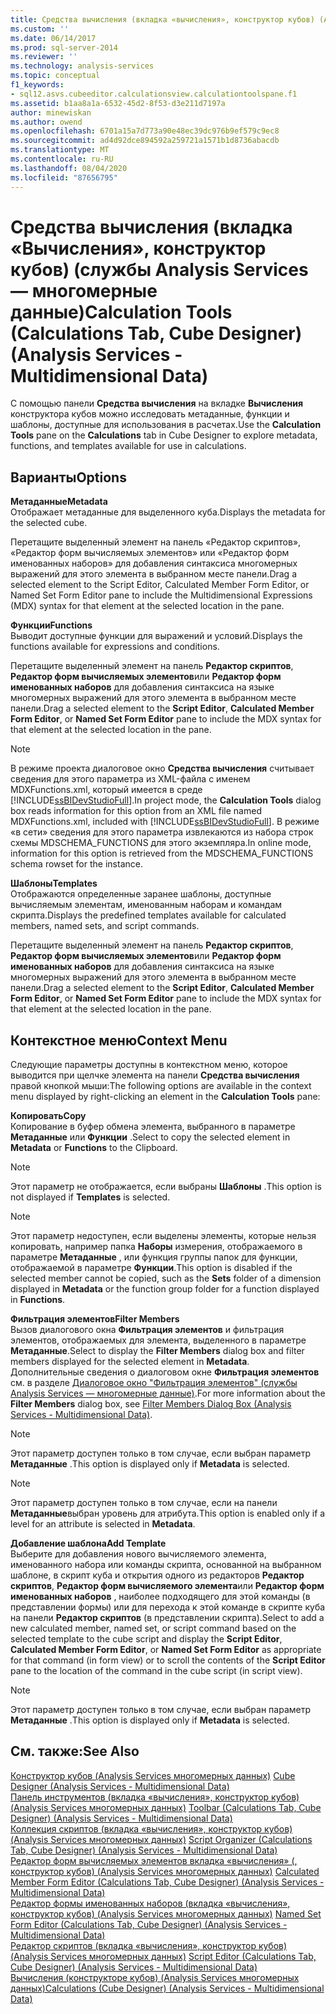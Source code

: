 ```yaml
---
title: Средства вычисления (вкладка «вычисления», конструктор кубов) (Analysis Services многомерных данных) | Документация Майкрософт
ms.custom: ''
ms.date: 06/14/2017
ms.prod: sql-server-2014
ms.reviewer: ''
ms.technology: analysis-services
ms.topic: conceptual
f1_keywords:
- sql12.asvs.cubeeditor.calculationsview.calculationtoolspane.f1
ms.assetid: b1aa8a1a-6532-45d2-8f53-d3e211d7197a
author: minewiskan
ms.author: owend
ms.openlocfilehash: 6701a15a7d773a90e48ec39dc976b9ef579c9ec8
ms.sourcegitcommit: ad4d92dce894592a259721a1571b1d8736abacdb
ms.translationtype: MT
ms.contentlocale: ru-RU
ms.lasthandoff: 08/04/2020
ms.locfileid: "87656795"
---
```

# <a name="calculation-tools-calculations-tab-cube-designer-analysis-services---multidimensional-data"></a><span data-ttu-id="5c23d-102">Средства вычисления (вкладка «Вычисления», конструктор кубов) (службы Analysis Services — многомерные данные)</span><span class="sxs-lookup"><span data-stu-id="5c23d-102">Calculation Tools (Calculations Tab, Cube Designer) (Analysis Services - Multidimensional Data)</span></span>
  <span data-ttu-id="5c23d-103">С помощью панели **Средства вычисления** на вкладке **Вычисления** конструктора кубов можно исследовать метаданные, функции и шаблоны, доступные для использования в расчетах.</span><span class="sxs-lookup"><span data-stu-id="5c23d-103">Use the **Calculation Tools** pane on the **Calculations** tab in Cube Designer to explore metadata, functions, and templates available for use in calculations.</span></span>  
  
## <a name="options"></a><span data-ttu-id="5c23d-104">Варианты</span><span class="sxs-lookup"><span data-stu-id="5c23d-104">Options</span></span>  
 <span data-ttu-id="5c23d-105">**Метаданные**</span><span class="sxs-lookup"><span data-stu-id="5c23d-105">**Metadata**</span></span>  
 <span data-ttu-id="5c23d-106">Отображает метаданные для выделенного куба.</span><span class="sxs-lookup"><span data-stu-id="5c23d-106">Displays the metadata for the selected cube.</span></span>  
  
 <span data-ttu-id="5c23d-107">Перетащите выделенный элемент на панель «Редактор скриптов», «Редактор форм вычисляемых элементов» или «Редактор форм именованных наборов» для добавления синтаксиса многомерных выражений для этого элемента в выбранном месте панели.</span><span class="sxs-lookup"><span data-stu-id="5c23d-107">Drag a selected element to the Script Editor, Calculated Member Form Editor, or Named Set Form Editor pane to include the Multidimensional Expressions (MDX) syntax for that element at the selected location in the pane.</span></span>  
  
 <span data-ttu-id="5c23d-108">**Функции**</span><span class="sxs-lookup"><span data-stu-id="5c23d-108">**Functions**</span></span>  
 <span data-ttu-id="5c23d-109">Выводит доступные функции для выражений и условий.</span><span class="sxs-lookup"><span data-stu-id="5c23d-109">Displays the functions available for expressions and conditions.</span></span>  
  
 <span data-ttu-id="5c23d-110">Перетащите выделенный элемент на панель **Редактор скриптов**, **Редактор форм вычисляемых элементов**или **Редактор форм именованных наборов** для добавления синтаксиса на языке многомерных выражений для этого элемента в выбранном месте панели.</span><span class="sxs-lookup"><span data-stu-id="5c23d-110">Drag a selected element to the **Script Editor**, **Calculated Member Form Editor**, or **Named Set Form Editor** pane to include the MDX syntax for that element at the selected location in the pane.</span></span>  
  
> [!NOTE]  
>  <span data-ttu-id="5c23d-111">В режиме проекта диалоговое окно **Средства вычисления** считывает сведения для этого параметра из XML-файла с именем MDXFunctions.xml, который имеется в среде [!INCLUDE[ssBIDevStudioFull](../includes/ssbidevstudiofull-md.md)].</span><span class="sxs-lookup"><span data-stu-id="5c23d-111">In project mode, the **Calculation Tools** dialog box reads information for this option from an XML file named MDXFunctions.xml, included with [!INCLUDE[ssBIDevStudioFull](../includes/ssbidevstudiofull-md.md)].</span></span> <span data-ttu-id="5c23d-112">В режиме «в сети» сведения для этого параметра извлекаются из набора строк схемы MDSCHEMA_FUNCTIONS для этого экземпляра.</span><span class="sxs-lookup"><span data-stu-id="5c23d-112">In online mode, information for this option is retrieved from the MDSCHEMA_FUNCTIONS schema rowset for the instance.</span></span>  
  
 <span data-ttu-id="5c23d-113">**Шаблоны**</span><span class="sxs-lookup"><span data-stu-id="5c23d-113">**Templates**</span></span>  
 <span data-ttu-id="5c23d-114">Отображаются определенные заранее шаблоны, доступные вычисляемым элементам, именованным наборам и командам скрипта.</span><span class="sxs-lookup"><span data-stu-id="5c23d-114">Displays the predefined templates available for calculated members, named sets, and script commands.</span></span>  
  
 <span data-ttu-id="5c23d-115">Перетащите выделенный элемент на панель **Редактор скриптов**, **Редактор форм вычисляемых элементов**или **Редактор форм именованных наборов** для добавления синтаксиса на языке многомерных выражений для этого элемента в выбранном месте панели.</span><span class="sxs-lookup"><span data-stu-id="5c23d-115">Drag a selected element to the **Script Editor**, **Calculated Member Form Editor**, or **Named Set Form Editor** pane to include the MDX syntax for that element at the selected location in the pane.</span></span>  
  
## <a name="context-menu"></a><span data-ttu-id="5c23d-116">Контекстное меню</span><span class="sxs-lookup"><span data-stu-id="5c23d-116">Context Menu</span></span>  
 <span data-ttu-id="5c23d-117">Следующие параметры доступны в контекстном меню, которое выводится при щелчке элемента на панели **Средства вычисления** правой кнопкой мыши:</span><span class="sxs-lookup"><span data-stu-id="5c23d-117">The following options are available in the context menu displayed by right-clicking an element in the **Calculation Tools** pane:</span></span>  
  
 <span data-ttu-id="5c23d-118">**Копировать**</span><span class="sxs-lookup"><span data-stu-id="5c23d-118">**Copy**</span></span>  
 <span data-ttu-id="5c23d-119">Копирование в буфер обмена элемента, выбранного в параметре **Метаданные** или **Функции** .</span><span class="sxs-lookup"><span data-stu-id="5c23d-119">Select to copy the selected element in **Metadata** or **Functions** to the Clipboard.</span></span>  
  
> [!NOTE]  
>  <span data-ttu-id="5c23d-120">Этот параметр не отображается, если выбраны **Шаблоны** .</span><span class="sxs-lookup"><span data-stu-id="5c23d-120">This option is not displayed if **Templates** is selected.</span></span>  
  
> [!NOTE]  
>  <span data-ttu-id="5c23d-121">Этот параметр недоступен, если выделены элементы, которые нельзя копировать, например папка **Наборы** измерения, отображаемого в параметре **Метаданные** , или функция группы папок для функции, отображаемой в параметре **Функции**.</span><span class="sxs-lookup"><span data-stu-id="5c23d-121">This option is disabled if the selected member cannot be copied, such as the **Sets** folder of a dimension displayed in **Metadata** or the function group folder for a function displayed in **Functions**.</span></span>  
  
 <span data-ttu-id="5c23d-122">**Фильтрация элементов**</span><span class="sxs-lookup"><span data-stu-id="5c23d-122">**Filter Members**</span></span>  
 <span data-ttu-id="5c23d-123">Вызов диалогового окна **Фильтрация элементов** и фильтрация элементов, отображаемых для элемента, выделенного в параметре **Метаданные**.</span><span class="sxs-lookup"><span data-stu-id="5c23d-123">Select to display the **Filter Members** dialog box and filter members displayed for the selected element in **Metadata**.</span></span> <span data-ttu-id="5c23d-124">Дополнительные сведения о диалоговом окне **Фильтрация элементов** см. в разделе [Диалоговое окно "Фильтрация элементов" (службы Analysis Services — многомерные данные)](filter-members-dialog-box-analysis-services-multidimensional-data.md).</span><span class="sxs-lookup"><span data-stu-id="5c23d-124">For more information about the **Filter Members** dialog box, see [Filter Members Dialog Box &#40;Analysis Services - Multidimensional Data&#41;](filter-members-dialog-box-analysis-services-multidimensional-data.md).</span></span>  
  
> [!NOTE]  
>  <span data-ttu-id="5c23d-125">Этот параметр доступен только в том случае, если выбран параметр **Метаданные** .</span><span class="sxs-lookup"><span data-stu-id="5c23d-125">This option is displayed only if **Metadata** is selected.</span></span>  
  
> [!NOTE]  
>  <span data-ttu-id="5c23d-126"> Этот параметр доступен только в том случае, если на панели **Метаданные**выбран уровень для атрибута.</span><span class="sxs-lookup"><span data-stu-id="5c23d-126">This option is enabled only if a level for an attribute is selected in **Metadata**.</span></span>  
  
 <span data-ttu-id="5c23d-127">**Добавление шаблона**</span><span class="sxs-lookup"><span data-stu-id="5c23d-127">**Add Template**</span></span>  
 <span data-ttu-id="5c23d-128">Выберите для добавления нового вычисляемого элемента, именованного набора или команды скрипта, основанной на выбранном шаблоне, в скрипт куба и открытия одного из редакторов **Редактор скриптов**, **Редактор форм вычисляемого элемента**или **Редактор форм именованных наборов** , наиболее подходящего для этой команды (в представлении формы) или для перехода к этой команде в скрипте куба на панели **Редактор скриптов** (в представлении скрипта).</span><span class="sxs-lookup"><span data-stu-id="5c23d-128">Select to add a new calculated member, named set, or script command based on the selected template to the cube script and display the **Script Editor**, **Calculated Member Form Editor**, or **Named Set Form Editor** as appropriate for that command (in form view) or to scroll the contents of the **Script Editor** pane to the location of the command in the cube script (in script view).</span></span>  
  
> [!NOTE]  
>  <span data-ttu-id="5c23d-129">Этот параметр доступен только в том случае, если выбран параметр **Метаданные** .</span><span class="sxs-lookup"><span data-stu-id="5c23d-129">This option is displayed only if **Metadata** is selected.</span></span>  
  
## <a name="see-also"></a><span data-ttu-id="5c23d-130">См. также:</span><span class="sxs-lookup"><span data-stu-id="5c23d-130">See Also</span></span>  
 <span data-ttu-id="5c23d-131">[Конструктор кубов &#40;Analysis Services многомерных данных&#41;](cube-designer-analysis-services-multidimensional-data.md) </span><span class="sxs-lookup"><span data-stu-id="5c23d-131">[Cube Designer &#40;Analysis Services - Multidimensional Data&#41;](cube-designer-analysis-services-multidimensional-data.md) </span></span>  
 <span data-ttu-id="5c23d-132">[Панель инструментов &#40;вкладка «вычисления», конструктор кубов&#41; &#40;Analysis Services многомерных данных&#41;](toolbar-calculations-tab-cube-designer-analysis-services-multidimensional-data.md) </span><span class="sxs-lookup"><span data-stu-id="5c23d-132">[Toolbar &#40;Calculations Tab, Cube Designer&#41; &#40;Analysis Services - Multidimensional Data&#41;](toolbar-calculations-tab-cube-designer-analysis-services-multidimensional-data.md) </span></span>  
 <span data-ttu-id="5c23d-133">[Коллекция скриптов &#40;вкладка «вычисления», конструктор кубов&#41; &#40;Analysis Services многомерных данных&#41;](script-organizer-cube-designer-analysis-services-multidimensional-data.md) </span><span class="sxs-lookup"><span data-stu-id="5c23d-133">[Script Organizer &#40;Calculations Tab, Cube Designer&#41; &#40;Analysis Services - Multidimensional Data&#41;](script-organizer-cube-designer-analysis-services-multidimensional-data.md) </span></span>  
 <span data-ttu-id="5c23d-134">[Редактор форм вычисляемых элементов вкладка «вычисления» &#40;, конструктор кубов&#41; &#40;Analysis Services многомерных данных&#41;](calculated-member-form-editor-cube-designer-analysis-services-multidimensional-data.md) </span><span class="sxs-lookup"><span data-stu-id="5c23d-134">[Calculated Member Form Editor &#40;Calculations Tab, Cube Designer&#41; &#40;Analysis Services - Multidimensional Data&#41;](calculated-member-form-editor-cube-designer-analysis-services-multidimensional-data.md) </span></span>  
 <span data-ttu-id="5c23d-135">[Редактор формы именованных наборов &#40;вкладка «вычисления», конструктор кубов&#41; &#40;Analysis Services многомерных данных&#41;](named-set-form-editor-cube-designer-analysis-services-multidimensional-data.md) </span><span class="sxs-lookup"><span data-stu-id="5c23d-135">[Named Set Form Editor &#40;Calculations Tab, Cube Designer&#41; &#40;Analysis Services - Multidimensional Data&#41;](named-set-form-editor-cube-designer-analysis-services-multidimensional-data.md) </span></span>  
 <span data-ttu-id="5c23d-136">[Редактор скриптов &#40;вкладка «вычисления», конструктор кубов&#41; &#40;Analysis Services многомерных данных&#41;](script-editor-calculations-cube-designer-analysis-services-multidimensional-data.md) </span><span class="sxs-lookup"><span data-stu-id="5c23d-136">[Script Editor &#40;Calculations Tab, Cube Designer&#41; &#40;Analysis Services - Multidimensional Data&#41;](script-editor-calculations-cube-designer-analysis-services-multidimensional-data.md) </span></span>  
 [<span data-ttu-id="5c23d-137">Вычисления &#40;конструкторе кубов&#41; &#40;Analysis Services многомерных данных&#41;</span><span class="sxs-lookup"><span data-stu-id="5c23d-137">Calculations &#40;Cube Designer&#41; &#40;Analysis Services - Multidimensional Data&#41;</span></span>](calculations-cube-designer-analysis-services-multidimensional-data.md)  
  
  
